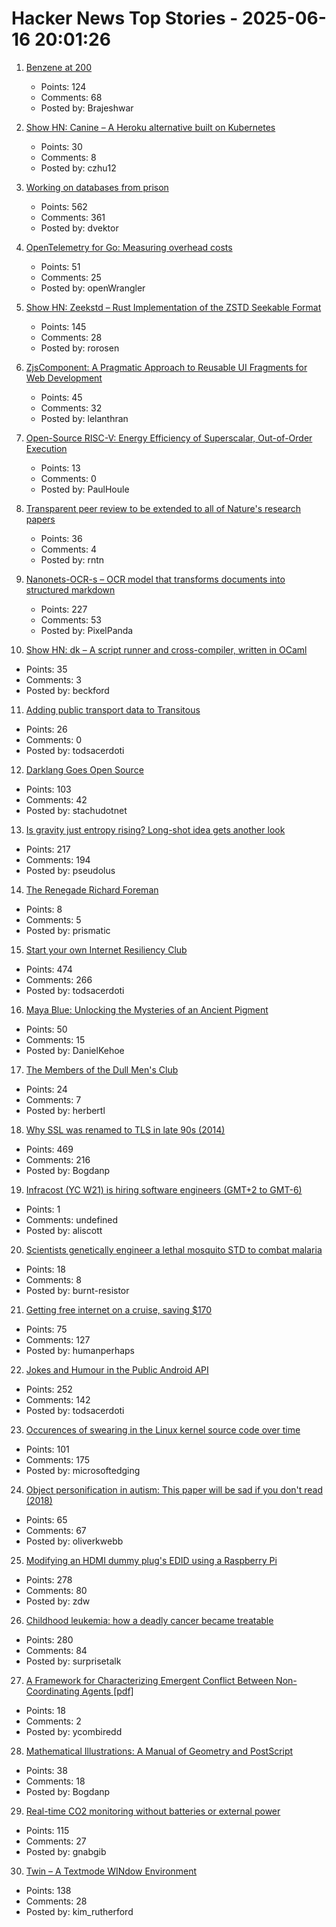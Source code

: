# Hacker News Top Stories - 2025-06-16 20:01:26

1. [Benzene at 200](https://www.chemistryworld.com/opinion/benzene-at-200/4021504.article)
   - Points: 124
   - Comments: 68
   - Posted by: Brajeshwar

2. [Show HN: Canine – A Heroku alternative built on Kubernetes](https://github.com/czhu12/canine)
   - Points: 30
   - Comments: 8
   - Posted by: czhu12

3. [Working on databases from prison](https://turso.tech/blog/working-on-databases-from-prison)
   - Points: 562
   - Comments: 361
   - Posted by: dvektor

4. [OpenTelemetry for Go: Measuring overhead costs](https://coroot.com/blog/opentelemetry-for-go-measuring-the-overhead/)
   - Points: 51
   - Comments: 25
   - Posted by: openWrangler

5. [Show HN: Zeekstd – Rust Implementation of the ZSTD Seekable Format](https://github.com/rorosen/zeekstd)
   - Points: 145
   - Comments: 28
   - Posted by: rorosen

6. [ZjsComponent: A Pragmatic Approach to Reusable UI Fragments for Web Development](https://arxiv.org/abs/2506.11016)
   - Points: 45
   - Comments: 32
   - Posted by: lelanthran

7. [Open-Source RISC-V: Energy Efficiency of Superscalar, Out-of-Order Execution](https://arxiv.org/abs/2505.24363)
   - Points: 13
   - Comments: 0
   - Posted by: PaulHoule

8. [Transparent peer review to be extended to all of Nature's research papers](https://www.nature.com/articles/d41586-025-01880-9)
   - Points: 36
   - Comments: 4
   - Posted by: rntn

9. [Nanonets-OCR-s – OCR model that transforms documents into structured markdown](https://huggingface.co/nanonets/Nanonets-OCR-s)
   - Points: 227
   - Comments: 53
   - Posted by: PixelPanda

10. [Show HN: dk – A script runner and cross-compiler, written in OCaml](https://diskuv.com/dk/help/latest/)
   - Points: 35
   - Comments: 3
   - Posted by: beckford

11. [Adding public transport data to Transitous](https://www.volkerkrause.eu/2025/06/14/transitous-adding-data.html)
   - Points: 26
   - Comments: 0
   - Posted by: todsacerdoti

12. [Darklang Goes Open Source](https://blog.darklang.com/darklang-goes-open-source/)
   - Points: 103
   - Comments: 42
   - Posted by: stachudotnet

13. [Is gravity just entropy rising? Long-shot idea gets another look](https://www.quantamagazine.org/is-gravity-just-entropy-rising-long-shot-idea-gets-another-look-20250613/)
   - Points: 217
   - Comments: 194
   - Posted by: pseudolus

14. [The Renegade Richard Foreman](https://yalereview.org/article/jennifer-krasinski-richard-foreman)
   - Points: 8
   - Comments: 5
   - Posted by: prismatic

15. [Start your own Internet Resiliency Club](https://bowshock.nl/irc/)
   - Points: 474
   - Comments: 266
   - Posted by: todsacerdoti

16. [Maya Blue: Unlocking the Mysteries of an Ancient Pigment](https://www.mexicolore.co.uk/maya/home/maya-blue-unlocking-the-mysteries-of-an-ancient-pigment)
   - Points: 50
   - Comments: 15
   - Posted by: DanielKehoe

17. [The Members of the Dull Men's Club](https://www.theguardian.com/society/2025/jun/09/meet-the-members-of-the-dull-mens-club-some-of-them-would-bore-the-ears-off-you)
   - Points: 24
   - Comments: 7
   - Posted by: herbertl

18. [Why SSL was renamed to TLS in late 90s (2014)](https://tim.dierks.org/2014/05/security-standards-and-name-changes-in.html)
   - Points: 469
   - Comments: 216
   - Posted by: Bogdanp

19. [Infracost (YC W21) is hiring software engineers (GMT+2 to GMT-6)](https://infracost.io/join-the-team)
   - Points: 1
   - Comments: undefined
   - Posted by: aliscott

20. [Scientists genetically engineer a lethal mosquito STD to combat malaria](https://newatlas.com/biology/genetically-engineered-lethal-mosquito-std-combat-malaria/)
   - Points: 18
   - Comments: 8
   - Posted by: burnt-resistor

21. [Getting free internet on a cruise, saving $170](https://angad.me/blog/2025/getting-free-cruise-internet/)
   - Points: 75
   - Comments: 127
   - Posted by: humanperhaps

22. [Jokes and Humour in the Public Android API](https://voxelmanip.se/2025/06/14/jokes-and-humour-in-the-public-android-api/)
   - Points: 252
   - Comments: 142
   - Posted by: todsacerdoti

23. [Occurences of swearing in the Linux kernel source code over time](https://www.vidarholen.net/contents/wordcount/#fuck*,shit*,damn*,idiot*,retard*,crap*)
   - Points: 101
   - Comments: 175
   - Posted by: microsoftedging

24. [Object personification in autism: This paper will be sad if you don't read (2018)](https://pubmed.ncbi.nlm.nih.gov/30101594/)
   - Points: 65
   - Comments: 67
   - Posted by: oliverkwebb

25. [Modifying an HDMI dummy plug's EDID using a Raspberry Pi](https://www.downtowndougbrown.com/2025/06/modifying-an-hdmi-dummy-plugs-edid-using-a-raspberry-pi/)
   - Points: 278
   - Comments: 80
   - Posted by: zdw

26. [Childhood leukemia: how a deadly cancer became treatable](https://ourworldindata.org/childhood-leukemia-treatment-history)
   - Points: 280
   - Comments: 84
   - Posted by: surprisetalk

27. [A Framework for Characterizing Emergent Conflict Between Non-Coordinating Agents [pdf]](https://paperclipmaximizer.ai/Unaware_Adversaries.pdf)
   - Points: 18
   - Comments: 2
   - Posted by: ycombiredd

28. [Mathematical Illustrations: A Manual of Geometry and PostScript](https://personal.math.ubc.ca/~cass/graphics/text/www/)
   - Points: 38
   - Comments: 18
   - Posted by: Bogdanp

29. [Real-time CO2 monitoring without batteries or external power](https://news.kaist.ac.kr/newsen/html/news/?mode=V&mng_no=47450)
   - Points: 115
   - Comments: 27
   - Posted by: gnabgib

30. [Twin – A Textmode WINdow Environment](https://github.com/cosmos72/twin)
   - Points: 138
   - Comments: 28
   - Posted by: kim_rutherford

